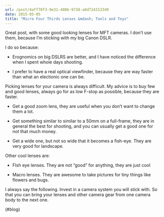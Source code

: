```yaml
---
url: /post/4aff70f3-9e31-488b-9738-a8d7243133d9
date: 2015-05-05
title: "Micro Four Thirds Lenses &mdash; Tools and Toys"
---
```


Great post, with some good looking lenses for MFT cameras. I don&#8217;t use them, because I&#8217;m sticking with my big Canon DSLR.



I do so because:



  * Erognomics on big DSLRS are better, and I have noticed the difference when I spent whole days shooting.

  * I prefer to have a real optical viewfinder, because they are way faster than what an electionic one can be. 



Picking lenses for your camera is always difficult. My advice is to buy few and good lenses, always go for as low F-stop as possible, because they are faster.



  * Get a good zoom lens, they are useful when you don&#8217;t want to change them a lot.

  * Get something similar to similar to a 50mm on a full-frame, they are in general the best for shooting, and you can usually get a good one for not that much money. 

  * Get a wide one, but not so wide that it becomes a fish-eye. They are very good for landscape. 



Other cool lenses are:



  * FIsh eye lenses. They are not &#8220;good&#8221; for anything, they are just cool

  * Macro lenses. They are awesome to take pictures for tiny things like flowers and bugs. 



I always say the following. Invest in a camera system you will stick with. So that you can bring your lenses and other camera gear from one camera body to the next one.



(#blog)